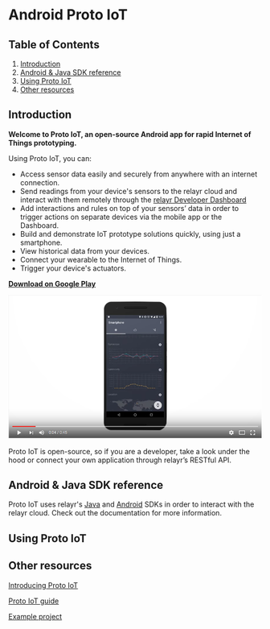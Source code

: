 # Android Proto IoT

## Table of Contents

1.  [Introduction](#introduction)
2.  [Android & Java SDK reference](#android--java-sdk-reference)
3.  [Using Proto IoT](#using-proto-iot)
4.  [Other resources](#other-resources)

## Introduction

**Welcome to Proto IoT, an open-source Android app for rapid Internet of Things prototyping.**

Using Proto IoT, you can:

-  Access sensor data easily and securely from anywhere with an internet connection.
-  Send readings from your device's sensors to the relayr cloud and interact with them remotely through the [relayr Developer Dashboard](http://developer.relayr.io)
-  Add interactions and rules on top of your sensors’ data in order to trigger actions on separate devices via the mobile app or the Dashboard.
-  Build and demonstrate IoT prototype solutions quickly, using just a smartphone.
-  View historical data from your devices.
-  Connect your wearable to the Internet of Things.
-  Trigger your device's actuators.

[**Download on Google Play**](https://play.google.com/store/apps/details?id=io.relayr.iotsmartphone&hl=en)

[![Introducing Proto IoT for Android](video_tmb.png)](https://www.youtube.com/watch?v=s55vkryfQSY "Introducing Proto IoT for Android | relayr")

Proto IoT is open-source, so if you are a developer, take a look under the hood or connect your own application through relayr’s RESTful API.

## Android & Java SDK reference

Proto IoT uses relayr's [Java](https://relayr.github.io/java-sdk/) and [Android](https://github.com/relayr/android-sdk) SDKs in order to interact with the relayr cloud. Check out the documentation for more information.

## Using Proto IoT



## Other resources

[Introducing Proto IoT](http://blog.relayr.io/engineering/introducing-proto-iot-for-android)

[Proto IoT guide](http://blog.relayr.io/engineering/iot-smartphone-guide)

[Example project](https://github.com/bernardpletikosa/droidcon-workshop-2016)